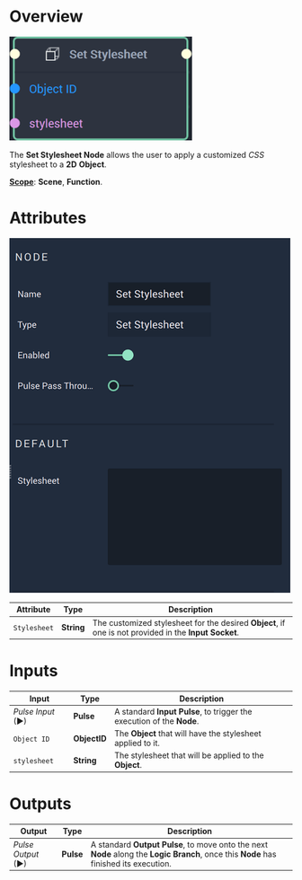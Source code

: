 # Overview

![The Set Stylesheet Node.](../../../.gitbook/assets/setstylesheetnode20241.png)

The **Set Stylesheet Node** allows the user to apply a customized *CSS* stylesheet to a **2D** **Object**.

[**Scope**](../../overview.md#scopes): **Scene**, **Function**.

# Attributes

![The Set Stylesheet Node Attributes.](../../../.gitbook/assets/setstylesheetattributes.png)

|Attribute|Type|Description|
|---|---|---|
|`Stylesheet`|**String**|The customized stylesheet for the desired **Object**, if one is not provided in the **Input Socket**.|

# Inputs

|Input|Type|Description|
|---|---|---|
|*Pulse Input* (►)|**Pulse**|A standard **Input Pulse**, to trigger the execution of the **Node**.|
|`Object ID`|**ObjectID**|The **Object** that will have the stylesheet applied to it.|
|`stylesheet`|**String**|The stylesheet that will be applied to the **Object**.|

# Outputs

|Output|Type|Description|
|---|---|---|
|*Pulse Output* (►)|**Pulse**|A standard **Output Pulse**, to move onto the next **Node** along the **Logic Branch**, once this **Node** has finished its execution.|

